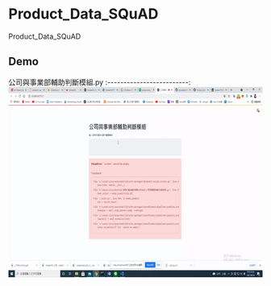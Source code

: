 # Product_Data_SQuAD
Product_Data_SQuAD

## Demo

公司與事業部輔助判斷模組.py
:-------------------------:
![](https://github.com/skywalker0803r/Product_Data_SQuAD/blob/main/gif/yvoiq-ju8k7.gif)
